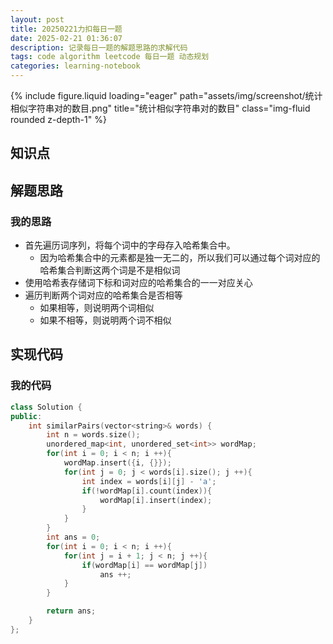 ```yaml
---
layout: post
title: 20250221力扣每日一题
date: 2025-02-21 01:36:07
description: 记录每日一题的解题思路的求解代码
tags: code algorithm leetcode 每日一题 动态规划
categories: learning-notebook
---
```


<div class="row">
    <div class="col-sm mt-3 mt-md-0">
        {% include figure.liquid loading="eager" path="assets/img/screenshot/统计相似字符串对的数目.png" title="统计相似字符串对的数目" class="img-fluid rounded z-depth-1" %}
    </div>
</div>

## 知识点

## 解题思路

### 我的思路

- 首先遍历词序列，将每个词中的字母存入哈希集合中。
  - 因为哈希集合中的元素都是独一无二的，所以我们可以通过每个词对应的哈希集合判断这两个词是不是相似词
- 使用哈希表存储词下标和词对应的哈希集合的一一对应关心
- 遍历判断两个词对应的哈希集合是否相等
  - 如果相等，则说明两个词相似
  - 如果不相等，则说明两个词不相似

## 实现代码

### 我的代码

```cpp
class Solution {
public:
    int similarPairs(vector<string>& words) {
        int n = words.size();
        unordered_map<int, unordered_set<int>> wordMap;
        for(int i = 0; i < n; i ++){
            wordMap.insert({i, {}});
            for(int j = 0; j < words[i].size(); j ++){
                int index = words[i][j] - 'a';
                if(!wordMap[i].count(index)){
                    wordMap[i].insert(index);
                }
            }
        }
        int ans = 0;
        for(int i = 0; i < n; i ++){
            for(int j = i + 1; j < n; j ++){
                if(wordMap[i] == wordMap[j])
                    ans ++;
            }
        }

        return ans;
    }
};
```

